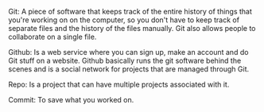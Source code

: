 
<p>Git: A piece of software that keeps track of the entire history of things that you're working on on the computer, so you don't have to keep track of separate files and the history of the files manually. Git also allows people to collaborate on a single file.</p>
<p>Github: Is a web service where you can sign up, make an account and do Git stuff on a website. Github basically runs the git software behind the scenes and is a social network for projects that are managed through Git.</p>
<p>Repo: Is a project that can have multiple projects associated with it.</p>
<p>Commit: To save what you worked on. </p>
